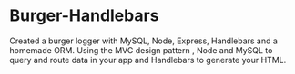 # Burger-Handlebars
 Created a burger logger with MySQL, Node, Express, Handlebars and a homemade ORM. Using the MVC design pattern , Node and MySQL to query and route data in your app and Handlebars to generate your HTML.
